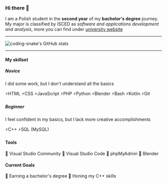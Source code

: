### Hi there 👋

I am a Polish student in the **second year** of my **bachelor's degree** journey. 
My major is classified by ISCED as _software and applications development and analysis_, more you can find under [university website](https://sylabus.uj.edu.pl/en/5/1/2/9/126?masterElement=9)

---

![coding-snake's GitHub stats](https://github-readme-stats.vercel.app/api?username=coding-snake&show_icons=true&theme=onedark)

---
#### My skillset

##### Novice

I did some work, but I don't understand all the basics

⚡HTML
⚡CSS
⚡JavaScript
⚡PHP
⚡Python
⚡Blender
⚡Bash
⚡Kotlin
⚡Git

##### Beginner

I feel confident in my basics, but I lack more creative accomplishments

⚡C++
⚡SQL (MySQL)


#### Tools
🔧 Visual Studio Community
🔧 Visual Studio Code
🔧 phpMyAdmin
🔧 Blender

#### Current Goals
📌 Earning a bachelor's degree
📌 Honing my C++ skills
